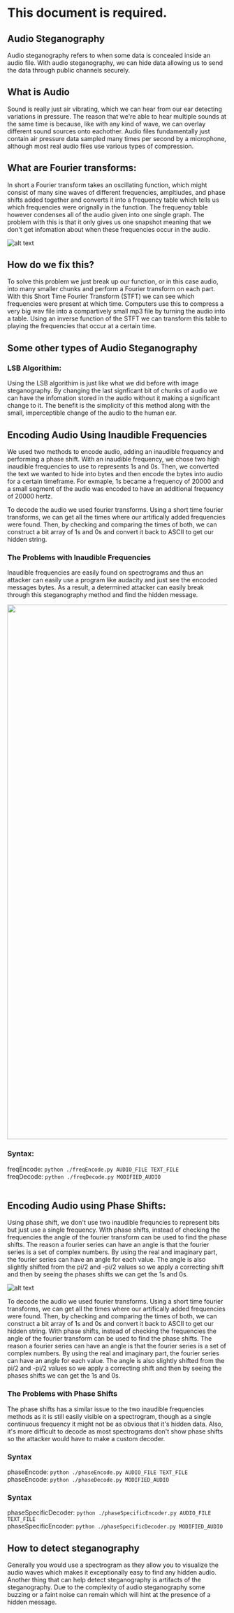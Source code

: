 # This document is required.

## Audio Steganography
Audio steganography refers to when some data is concealed inside an audio file. With audio steganography, we can hide data allowing us to send the data through public channels securely. 

## What is Audio

Sound is really just air vibrating, which we can hear from our ear detecting variations in pressure. The reason that we're able to hear multiple sounds at the same time is because, like with any kind of wave, we can overlay different sound sources onto eachother. Audio files fundamentally just contain air pressure data sampled many times per second by a microphone, although most real audio files use various types of compression.

## What are Fourier transforms:

In short a Fourier transform takes an oscillating function, which might consist of many sine waves of different frequencies, ampltiudes, and phase shifts added together and converts it into a frequency table which tells us which frequencies were orignally in the function. The frequency table however condenses all of the audio given into one single graph. The problem with this is that it only gives us one snapshot meaning that we don't get infomation about when these frequencies occur in the audio.

![alt text](https://github.com/Stuycs-K/final-project-09-shkolnik-simon-chau-brian/blob/main/Images/FFT-Time-Frequency-View-540.png "Visual Example of Fourier Transform")


## How do we fix this?

To solve this problem we just break up our function, or in this case audio, into many smaller chunks and perform a Fourier transform on each part. With this Short Time Fourier Transform (STFT) we can see which frequencies were present at which time. 
Computers use this to compress a very big wav file into a compartively small mp3 file by turning the audio into a table. Using an inverse function of the STFT we can transform this table to playing the frequencies that occur at a certain time.

## Some other types of Audio Steganography

### LSB Algorithim:

Using the LSB algorithim is just like what we did before with image steganography. By changing the last signficant bit of chunks of audio we can have the infomation stored in the audio without it making a significant change to it. The benefit is the simplicity of this method along with the small, imperceptible change of the audio to the human ear.  

## Encoding Audio Using Inaudible Frequencies

We used two methods to encode audio, adding an inaudible frequency and performing a phase shift. With an inaudible frequency, we chose two high inaudible frequencies to use to represents 1s and 0s. Then, we converted the text we wanted to hide into bytes and then encode the bytes into audio for a certain timeframe. For exmaple, 1s became a frequency of 20000 and a small segment of the audio was encoded to have an additional frequency of 20000 hertz. <br>

To decode the audio we used fourier transforms. Using a short time fourier transforms, we can get all the times where our artifically added frequencies were found. Then, by checking and comparing the times of both, we can construct a bit array of 1s and 0s and convert it back to ASCII to get our hidden string. <br>

### The Problems with Inaudible Frequencies

Inaudible frequencies are easily found on spectrograms and thus an attacker can easily use a program like audacity and just see the encoded messages bytes. As a result, a determined attacker can easily break through this steganography method and find the hidden message.

<img src = "https://github.com/Stuycs-K/final-project-09-shkolnik-simon-chau-brian/blob/main/Images/spectrogramExample.jpg" width="1400" height="1225">

### Syntax:

freqEncode: `python ./freqEncode.py AUDIO_FILE TEXT_FILE` <br>
freqDecode: `python ./freqDecode.py MODIFIED_AUDIO`<br><br> 

## Encoding Audio using Phase Shifts:

Using phase shift, we don't use two inaudible frequncies to represent bits but just use a single frequency. With phase shifts, instead of checking the frequencies the angle of the fourier transform can be used to find the phase shifts. The reason a fourier series can have an angle is that the fourier series is a set of complex numbers. By using the real and imaginary part, the fourier series can have an angle for each value. The angle is also slightly shifted from the pi/2 and -pi/2 values so we apply a correcting shift and then by seeing the phases shifts we can get the 1s and 0s. <br>

![alt text](https://github.com/Stuycs-K/final-project-09-shkolnik-simon-chau-brian/blob/main/Images/phaseShift.jpg "How Phase Shifts Work")

To decode the audio we used fourier transforms. Using a short time fourier transforms, we can get all the times where our artifically added frequencies were found. Then, by checking and comparing the times of both, we can construct a bit array of 1s and 0s and convert it back to ASCII to get our hidden string. With phase shifts, instead of checking the frequencies the angle of the fourier transform can be used to find the phase shifts. The reason a fourier series can have an angle is that the fourier series is a set of complex numbers. By using the real and imaginary part, the fourier series can have an angle for each value. The angle is also slightly shifted from the pi/2 and -pi/2 values so we apply a correcting shift and then by seeing the phases shifts we can get the 1s and 0s.<br>

### The Problems with Phase Shifts

The phase shifts has a similar issue to the two inaudible frequencies methods as it is still easily visible on a spectrogram, though as a single continuous frequency it might not be as obvious that it's hidden data. Also, it's more difficult to decode as most spectrograms don't show phase shifts so the attacker would have to make a custom decoder.

### Syntax

phaseEncode: `python ./phaseEncode.py AUDIO_FILE TEXT_FILE`<br>
phaseEncode: `python ./phaseDecode.py MODIFIED_AUDIO`<br>

### Syntax
phaseSpecificDecoder: `python ./phaseSpecificEncoder.py AUDIO_FILE TEXT_FILE`<br>
phaseSpecificEncoder: `python ./phaseSpecificDecoder.py MODIFIED_AUDIO`

## How to detect steganography

Generally you would use a spectrogram as they allow you to visualize the audio waves which makes it exceptionally easy to find any hidden audio. Another thing that can help detect steganography is artifacts of the steganography. Due to the complexity of audio steganography some buzzing or a faint noise can remain which will hint at the presence of a hidden message.<br>
